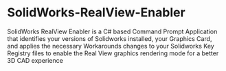 # SolidWorks-RealView-Enabler

SolidWorks RealView Enabler is a C# based Command Prompt Application that identifies your versions of Solidworks installed, your Graphics Card,
and applies the necessary Workarounds changes to your Solidworks Key Registry files to enable the Real View graphics rendering mode 
for a better 3D CAD experience
